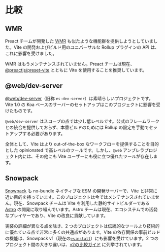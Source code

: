 # 比較

## WMR

Preact チームが開発した [WMR](https://github.com/preactjs/wmr) も似たような機能群を提供しようとしていました。Vite の開発およびビルド用のユニバーサルな Rollup プラグインの API は、これに影響を受けました。

WMR はもうメンテナンスされていません。Preact チームは現在、[@preactjs/preset-vite](https://github.com/preactjs/preset-vite) とともに Vite を使用することを推奨しています。

## @web/dev-server

[@web/dev-server](https://modern-web.dev/docs/dev-server/overview/)（旧称 `es-dev-server`）は素晴らしいプロジェクトです。Vite 1.0 の Koa ベースのサーバーのセットアップはこのプロジェクトに影響を受けたものです。

`@web/dev-server` はスコープの点では少し低レベルです。公式のフレームワークとの統合を提供しておらず、本番ビルドのためには Rollup の設定を手動でセットアップする必要があります。

全体として、Vite はより out-of-the-box なワークフローを提供することを目的とした opinionated で高レベルのツールです。しかし、`@web` アンブレラプロジェクト内には、その他にも Vite ユーザーにも役に立つ優れたツールが存在します。

## Snowpack

[Snowpack](https://www.snowpack.dev/) も no-bundle ネイティブな ESM の開発サーバーで、Vite と非常に近い目的を持っています。このプロジェクトは今ではメンテナンスされていません。現在、Snowpack チームは Vite を利用した静的サイトビルダーである [Astro](https://astro.build/) の開発に取り組んでいます。Astro チームは現在、エコシステムでの活発なプレイヤーであり、Vite の改良に貢献しています。

実装の詳細が異なる点を除き、2 つのプロジェクトは伝統的なツールより技術的に優れている点で非常に多くの共通点があります。Vite の依存関係の事前ビルドの機能は、Snowpack v1（現在の[`esinstall`](https://github.com/snowpackjs/snowpack/tree/main/esinstall)）にも影響を受けています。2 つのプロジェクト間の大きな違いは、[v2の比較ガイド](https://v2.vitejs.dev/guide/comparisons) に列挙されています。
